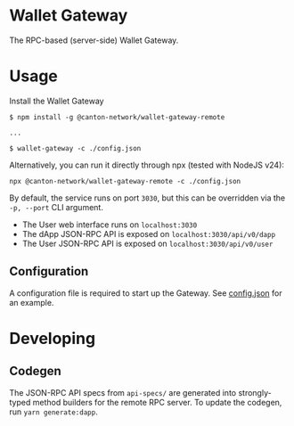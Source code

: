 # Wallet Gateway

The RPC-based (server-side) Wallet Gateway.

# Usage

Install the Wallet Gateway

```shell
$ npm install -g @canton-network/wallet-gateway-remote

...

$ wallet-gateway -c ./config.json
```

Alternatively, you can run it directly through npx (tested with NodeJS v24):

`npx @canton-network/wallet-gateway-remote -c ./config.json`

By default, the service runs on port `3030`, but this can be overridden via the `-p, --port` CLI argument.

- The User web interface runs on `localhost:3030`
- The dApp JSON-RPC API is exposed on `localhost:3030/api/v0/dapp`
- The User JSON-RPC API is exposed on `localhost:3030/api/v0/user`

## Configuration

A configuration file is required to start up the Gateway. See [config.json](https://github.com/hyperledger-labs/splice-wallet-kernel/blob/main/wallet-gateway/test/config.json) for an example.

# Developing

## Codegen

The JSON-RPC API specs from `api-specs/` are generated into strongly-typed method builders for the remote RPC server. To update the codegen, run `yarn generate:dapp`.
